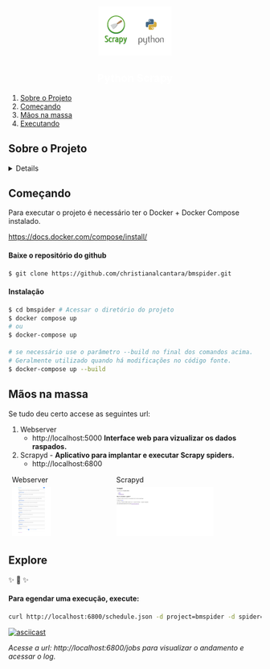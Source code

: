 <p align="center">
  <a href="https://github.com/christianalcantara/ntk">
    <img style="height: 7em" src="docs/images/logo.png">
  </a>
</p>

<h2 align="center" style="color: white;" ali>Python Scrapy</h3>

<ol>
<li>
  <a href="#sobre-o-projeto">Sobre o Projeto</a>
</li>
<li>
  <a href="#começando">Começando</a>
</li>
<li>
  <a href="#mãos-na-massa">Mãos na massa</a>
</li>
<li>
   <a href="#explore">Executando</a>
</li>
</ol>

<!-- SOBRE O PROJETO -->

## Sobre o Projeto

<details>

# beeMôn:

Na beeMôn criamos muitos sistemas de raspagem de dados e buscamos todos os dias inovação na analise dos dados. Este desafio esta aberto para todos que quiserem abrir um fork e submeter suas ideias de tecnologia.

## Desafio:

Escolher uma dos sites abaixo para fazer o desafio

- [quotes.toscrape](https://quotes.toscrape.com/)
- [imdb.com](https://www.imdb.com/chart/top/?ref_=nv_mv_250)

### Minimo Entregável:

- Buscar dados de forma automatizada(script de linha de comando ou interface clicavel)
- Padronizar os retornos de forma estruturada (json/csv)
- Sistema de logs de para acompanhamento da execução
- Ter um prova da consulta (Screenshot)

### Pontos Extra para:

- Armazenamento dos resultados em um banco relacional ou não relacional
- fazer um dataframe que possibilite visualizar os resultados via pandas
- Trazer resultados de forma dinamica sem fixar caminhos no `xpath`
- Dockerizar a aplicação
- Conseguir agendar uma execução para um dia e horario.

### Libs sugeridas:

- Selenium
- Scrapy
- Pandas
- Requests
- BeautifulSoup

### O que iremos avaliar:

- Conhecimento em HTML
- Conhecimento em fluxo de request/response
- Conhecimento em extração de dados
- Conhecimento em base64
- Boas práticas de programação
- Utilização de bibliotecas de terceiros
- Documentação
- Criatividade
- Cobertura de testes
- Tempo de execução do código
- Versionamento do código

</details>

<!-- COMEÇANDO -->

## Começando

Para executar o projeto é necessário ter o Docker + Docker Compose instalado.

https://docs.docker.com/compose/install/

#### Baixe o repositório do github

```bash
$ git clone https://github.com/christianalcantara/bmspider.git
```

#### Instalação

```bash
$ cd bmspider # Acessar o diretório do projeto
$ docker compose up
# ou
$ docker-compose up

# se necessário use o parâmetro --build no final dos comandos acima.
# Geralmente utilizado quando há modificações no código fonte.
$ docker-compose up --build
```

<!-- USABILIDADE -->

## Mãos na massa

Se tudo deu certo accese as seguintes url:

1. Webserver
   - http://localhost:5000 **Interface web para vizualizar os dados raspados.**
2. Scrapyd - **Aplicativo para implantar e executar Scrapy spiders.**
   - http://localhost:6800

<table>
<thead>
    <tr style="border: #e24545">
        <td style="width: 50%; border: unset">Webserver</td>
        <td style="width: 50%; border: unset">Scrapyd</td>
    </tr>
    <tr style="border: #e24545">
        <td style="width: 50%; border: unset"><img style="height: 7em" src="docs/images/webserver.png" alt="webserver"></td>
        <td style="width: 50%; border: unset"><img style="height: 7em" src="docs/images/scrapyd.png" alt="scrapyd"></td>
    </tr>
</thead>
</table>

## Explore

✨ 🍰 ✨

#### Para egendar uma execução, execute:

```bash
curl http://localhost:6800/schedule.json -d project=bmspider -d spider=quotestoscrape
```

[![asciicast](https://asciinema.org/a/yifoQm2HoOv5DYCf0qVZPz6PE.svg)](https://asciinema.org/a/yifoQm2HoOv5DYCf0qVZPz6PE)

_Acesse a url: http://localhost:6800/jobs para visualizar o andamento e acessar o log._
